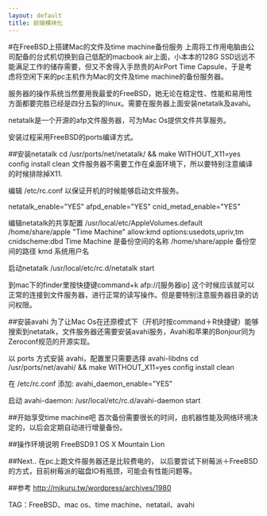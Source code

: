 ```yaml
---
layout: default
title: 前端模块化
---
```

#在FreeBSD上搭建Mac的文件及time machine备份服务
上周将工作用电脑由公司配备的台式机切换到自己低配的macbook air上面，小本本的128G SSD远远不能满足工作的储存需要，但又不舍得入手昂贵的AirPort Time Capsule，于是考虑将空闲下来的pc主机作为Mac的文件及time machine的备份服务器。

服务器的操作系统当然要用我最爱的FreeBSD，她无论在稳定性、性能和易用性方面都要完胜已经是四分五裂的linux。需要在服务器上面安装netatalk及avahi。


netatalk是一个开源的afp文件服务器，可为Mac Os提供文件共享服务。

安装过程采用FreeBSD的ports编译方式。

##安装netatalk
cd /usr/ports/net/netatalk/ && make WITHOUT_X11=yes config install clean
文件服务器不需要工作在桌面环境下，所以要特别注意编译的时候排除掉X11.

编辑 /etc/rc.conf 以保证开机的时候能够启动文件服务。

netatalk_enable="YES"
afpd_enable="YES"
cnid_metad_enable="YES"

编辑netatalk的共享配置 /usr/local/etc/AppleVolumes.default
/home/share/apple "Time Machine" allow:kmd options:usedots,upriv,tm cnidscheme:dbd
Time Machine 是备份空间的名称
/home/share/apple 备份空间的路径
kmd 系统用户名

启动netatalk
/usr/local/etc/rc.d/netatalk start


到mac下的finder里按快捷键command+k 
afp://[服务器ip]
这个时候应该就可以正常的连接到文件服务器，进行正常的读写操作。但是要特别注意服务器目录的访问权限。



##安装avahi
为了让Mac Os在还原模式下（开机时按command＋R快捷键）能够搜索到netatalk，文件服务器还需要安装avahi服务，Avahi和苹果的Bonjour同为Zeroconf规范的开源实现。

以 ports 方式安装 avahi，配置里只需要选择 avahi-libdns
cd /usr/ports/net/avahi/ && make WITHOUT_X11=yes config install clean

在 /etc/rc.conf 添加:
avahi_daemon_enable="YES"


启动 avahi-daemon:
/usr/local/etc/rc.d/avahi-daemon start

##开始享受time machine吧
首次备份需要很长的时间，由机器性能及网络环境决定的，以后会定期自动进行增量备份。

##操作环境说明
FreeBSD9.1 
OS X Mountain Lion

##Next..
在pc上跑文件服务器还是比较费电的， 以后要尝试下树莓派＋FreeBSD的方式，目前树莓派的磁盘IO有瓶颈，可能会有性能问题等。

##参考
http://mikuru.tw/wordpress/archives/1980

TAG：FreeBSD、mac os、time machine、netatail、avahi


